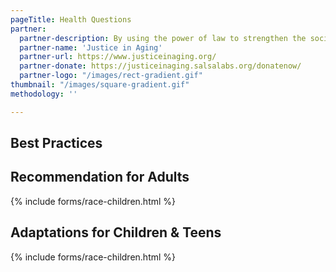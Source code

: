 ```yaml
---
pageTitle: Health Questions
partner:
  partner-description: By using the power of law to strengthen the social safety net, and remove the barriers low-income seniors face in trying to access the services they need, we work to ensure the future we all envision for our loved ones and ourselves.
  partner-name: 'Justice in Aging'
  partner-url: https://www.justiceinaging.org/
  partner-donate: https://justiceinaging.salsalabs.org/donatenow/
  partner-logo: "/images/rect-gradient.gif"
thumbnail: "/images/square-gradient.gif"
methodology: ''

---
```

## Best Practices

## Recommendation for Adults

{% include forms/race-children.html %}

## Adaptations for Children & Teens

{% include forms/race-children.html %}